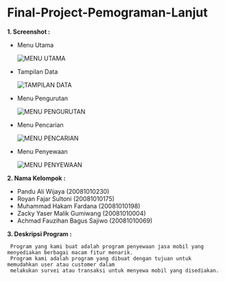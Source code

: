 # Final-Project-Pemograman-Lanjut

**1. Screenshot :**

   - Menu Utama
   
     ![MENU UTAMA](https://user-images.githubusercontent.com/90256790/147396531-c42050cd-4577-4ac1-aeaf-f2c4d67dd7cc.png)
     
   - Tampilan Data

     ![TAMPILAN DATA](https://user-images.githubusercontent.com/90256790/147396404-d2764249-346c-4226-a1bc-f0bf7409a308.png)

   - Menu Pengurutan

     ![MENU PENGURUTAN](https://user-images.githubusercontent.com/90256790/147396508-8705d09b-f15b-49aa-bef5-20fbac74ed80.png)
   
   - Menu Pencarian
   
     ![MENU PENCARIAN](https://user-images.githubusercontent.com/90256790/147396555-18950f11-3892-4030-a68b-6c381c1763d4.png)

   - Menu Penyewaan

     ![MENU PENYEWAAN](https://user-images.githubusercontent.com/90256790/147396649-0cf10d8a-c497-4179-aa95-9a7bc9913c98.png)
     
**2. Nama Kelompok :**

   - Pandu Ali Wijaya (20081010230)
   - Royan Fajar Sultoni (20081010175)
   - Muhammad Hakam Fardana (20081010198)
   - Zacky Yaser Malik Gumiwang (20081010004)
   - Achmad Fauzihan Bagus Sajiwo (20081010069)

**3. Deskripsi Program :**
     
     Program yang kami buat adalah program penyewaan jasa mobil yang menyediakan berbagai macam fitur menarik. 
     Program kami adalah program yang dibuat dengan tujuan untuk memudahkan user atau customer dalam 
     melakukan survei atau transaksi untuk menyewa mobil yang disediakan. 
